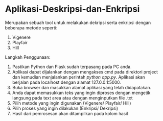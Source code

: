 # Aplikasi-Deskripsi-dan-Enkripsi
Merupakan sebuah tool untuk melakukan dekripsi serta enkripsi dengan beberapa metode seperti:
1. Vigenere
2. Playfair
3. Hill

Langkah Penggunaan:
1. Pastikan Python dan Flask sudah terpasang pada PC anda.
3. Aplikasi dapat dijalankan dengan mengakses cmd pada direktori project dan kemudian menjalankan perintah _python app.py_. Aplikasi akan berjalan pada localhost dengan alamat 127.0.0.1:5000.
4. Buka browser dan masukkan alamat aplikasi yang telah didapatakan.
5. Anda dapat memasukkan teks yang ingin diproses dengan mengetik langsung pada text area atau dengan menginputkan file .txt
6. Pilih metode yang ingin digunakan (Vigenere/ Playfair/ Hill)
7. Pilih proses yang ingin dilakukan (Enkripsi/ Dekripsi)
8. Hasil dari pemrosesan akan ditampilkan pada kolom hasil
